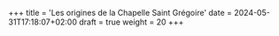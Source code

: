 +++
title = 'Les origines de la Chapelle Saint Grégoire'
date = 2024-05-31T17:18:07+02:00
draft = true
weight = 20
+++
